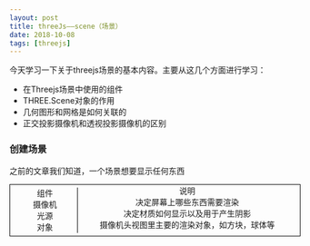 ```yaml
---
layout: post
title: threeJs——scene（场景）
date: 2018-10-08
tags: [threejs]
---
```


今天学习一下关于threejs场景的基本内容。主要从这几个方面进行学习：

- 在Threejs场景中使用的组件
- THREE.Scene对象的作用
- 几何图形和网格是如何关联的
- 正交投影摄像机和透视投影摄像机的区别

### 创建场景

之前的文章我们知道，一个场景想要显示任何东西

<!-- <!DOCTYPE html> -->
<html lang="en">
    <head>
        <title></title>
        <meta charset="UTF-8">
        <meta name="viewport" content="width=device-width, initial-scale=1">
        <link href="" rel="stylesheet">
    </head>
    <style>
        .little{
            /* display: flex; */
            width: 500px;
            height: auto;
            padding: 5px;
            border: 1px solid black;
        }
        .item{
            display: flex;
            list-style: none;
            flex-direction: row;
        }
        .littleItem1 {
            width: 100px;
            text-align: center;
            font-size: 14px;
            line-height: 12px;
            padding: 4px 8px 4px 8px;
            /* margin-bottom: 1px solid black; */
            border-right: 1px solid black;
        }
        .littleItem2 {
            width: 400px;
            text-align: center;
            font-size: 14px;
            line-height: 12px;
        }
    </style>
    <body>
            <div class="wrapper">
                    <ul class="little">
                        <li class="item">
                            <div class="littleItem1">组件</div>
                            <div class="littleItem2">说明</div>
                        </li>
                        <li class="item">
                            <div class="littleItem1">摄像机</div>
                            <div class="littleItem2">决定屏幕上哪些东西需要渲染</div>
                        </li>
                        <li class="item">
                            <div class="littleItem1">光源</div>
                            <div class="littleItem2">决定材质如何显示以及用于产生阴影</div>
                        </li>
                        <li class="item">
                            <div class="littleItem1">对象</div>
                            <div class="littleItem2">摄像机头视图里主要的渲染对象，如方块，球体等</div>
                        </li>
                    </ul>
                </div>
    </body>
</html>